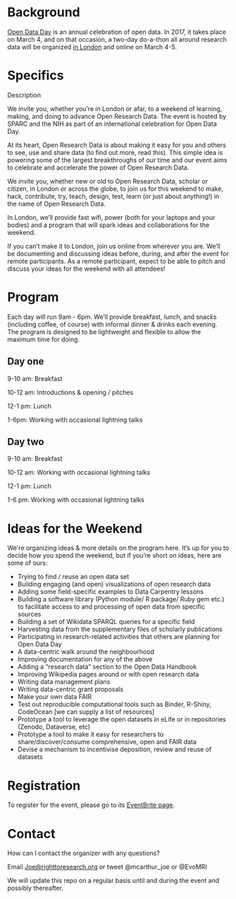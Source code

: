 # Background
[Open Data Day](http://opendataday.org/) is an annual celebration of open data. In 2017, it takes place on March 4, and on that occasion, a two-day do-a-thon all around research data will be organized [in London](https://www.nwspk.com/) and online on March 4-5.

# Specifics
Description

We invite you, whether you’re in London or afar, to a weekend of learning, making, and doing to advance Open Research Data. The event is hosted by SPARC and the NIH as part of an international celebration for Open Data Day.

At its heart, Open Research Data is about making it easy for you and others to see, use and share data (to find out more, read this). This simple idea is powering some of the largest breakthroughs of our time and our event aims to celebrate and accelerate the power of Open Research Data.

We invite you, whether new or old to Open Research Data, scholar or citizen, in London or across the globe, to join us for this weekend to make, hack, contribute, try, teach, design, test, learn (or just about anything!) in the name of Open Research Data.

In London, we’ll provide fast wifi, power (both for your laptops and your bodies) and a program that will spark ideas and collaborations for the weekend.

If you can’t make it to London, join us online from wherever you are. We’ll be documenting and discussing ideas before, during, and after the event for remote participants. As a remote participant, expect to be able to pitch and discuss your ideas for the weekend with all attendees!

# Program

Each day will run 9am - 6pm. We’ll provide breakfast, lunch, and snacks (including coffee, of course) with informal dinner & drinks each evening. The program is designed to be lightweight and flexible to allow the maximum time for doing.

## Day one

9-10 am: Breakfast

10-12 am: Introductions & opening / pitches

12-1 pm: Lunch

1-6pm: Working with occasional lightning talks

## Day two

9-10 am: Breakfast

10-12 am: Working with occasional lightning talks

12-1 pm: Lunch

1-6 pm: Working with occasional lightning talks

# Ideas for the Weekend

We're organizing ideas & more details on the program here. It’s up for you to decide how you spend the weekend, but if you’re short on ideas, here are some of ours:
* Trying to find / reuse an open data set
* Building engaging (and open) visualizations of open research data
* Adding some field-specific examples to Data Carpentry lessons
* Building a software library (Python module/ R package/ Ruby gem etc.) to facilitate access to and processing of open data from specific sources
* Building a set of Wikidata SPARQL queries for a specific field
* Harvesting data from the supplementary files of scholarly publications
* Participating in research-related activities that others are planning for Open Data Day
* A data-centric walk around the neighbourhood
* Improving documentation for any of the above
* Adding a “research data” section to the Open Data Handbook
* Improving Wikipedia pages around or with open research data
* Writing data management plans
* Writing data-centric grant proposals
* Make your own data FAIR
* Test out reproducible computational tools such as Binder, R-Shiny, CodeOcean [we can supply a list of resources]
* Prototype a tool to leverage the open datasets in eLife or in repositories (Zenodo, Dataverse, etc)
* Prototype a tool to make it easy for researchers to share/discover/consume comprehensive, open and FAIR data
* Devise a mechanism to incentivise deposition, review and reuse of datasets


# Registration

To register for the event, please go to its [EventBrite page](https://www.eventbrite.com/e/open-research-data-do-a-thon-in-london-virtual-tickets-31417371203).

# Contact

How can I contact the organizer with any questions?

Email Joe@righttoresearch.org or tweet @mcarthur_joe or @EvoMRI

We will update this repo on a regular basis until and during the event and possibly thereafter.
